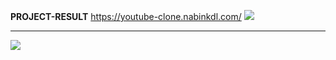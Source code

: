 <b>PROJECT-RESULT</b>
https://youtube-clone.nabinkdl.com/
<img src="./Image/project-result.png">
<hr>
<img src="./Image/pop.png">



